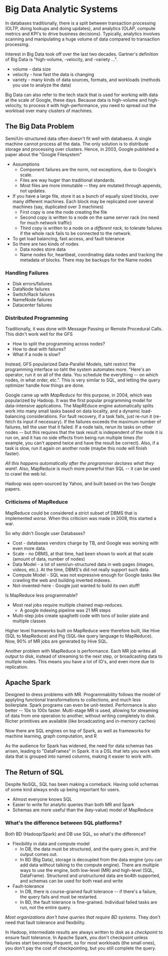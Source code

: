 # Big Data Analytic Systems

In databases traditionally, there is a split between transaction processing (OLTP, doing lookups and doing updates), and analytics (OLAP, compute metrics and KPI's to drive business decisions). Typically, analytics involves scanning and manipulating a huge volume of data compared to transaction processing.

Interest in Big Data took off over the last two decades. Gartner's definition of Big Data is "high-volume, -velocity, and -variety ...". 

* volume - data size
* velocity - how fast the data is changing
* variety - many kinds of data sources, formats, and workloads (methods you use to analyze the data)

Big Data can also refer to the tech stack that is used for working with data at the scale of Google, these days. Because data is high-volume and high-velocity, to process it with high-performance, you need to spread out the workload over many clusters of machines.

## The Big Data Problem

Semi/Un-structured data often doesn't fit well with databaess. A single machine cannot process all the data. The only solution is to distribute storage and processing over clusters. Hence, in 2003, Google published a paper about the "Google Filesystem"

* Assumptions
  * Component failures are the norm, not exceptions, due to Google's scale.
  * Files are way huger than traditional standards.
  * Most files are more immutable -- they are mutated through appends, not updates.
* If you have a large file, store it as a bunch of equally sized blocks, over many different machines. Each block may be replicated over several machines (say, duplicated over 3 machines)
  * First copy is one the node creating the file
  * Second copy is written to a node on the same server rack (no need for much network traffic)
  * Third copy is written to a node on a *different rack*, to tolerate failures if the whole rack fails to be connected to the network.
* To get load balancing, fast access, and fault tolerance
* So there are two kinds of nodes
  * Data nodes store data
  * Name nodes for, heartbeat, coordinating data nodes and tracking the metadata of blocks. There may be backups for the Name nodes

### Handling Failures

* Disk errors/failures
* DataNode failures
* Switch/Rack failures
* NameNode failures
* Datacenter failures

### Distributed Programming

Traditionally, it was done with Message Passing or Remote Procedural Calls. This didn't work well for the GFS

* How to split the programming across nodes?
* How to deal with failures?
* What if a node is slow?

Instead, GFS popularized Data-Parallel Models, taht restrict the programming interface so taht the system automates more. "Here's an operator,  run it on all of the data. You schedule the everything -- on which nodes, in what order, etc.". This is very similar to SQL, and letting the query optimizer handle *how* things are done.

Google came up with *MapReduce* for this purpose, in 2004, which was popularized by Hadoop. It was the first popular programming model for data-intensive applications. The MapREduce engine automatically splits work into many small tasks based on data locality, and a dynamic load-balancing considerations. For fault recovery, if a task fails, just re-run it (re-fetch its input if necessary). If the failures exceeds the maximum number of failures, tell the user that it failed. If a node tails, rerun its tasks on other nodes -- but this requires that the task result is independent of the node it is run on, and it has no side effects from being run multiple times (for example, you can't append twice and have the result be correct). Also, if a task is slow, run it again on another node (maybe this node will finish faster).

*All this happens automatically after the programmer declares what they want!*. Also, MapReduce is much more powerful than SQL -- it can be used to crawl the web lol.

Hadoop was open-sourced by Yahoo, and built based on the two Google papers.

### Criticisms of MapReduce

MapReduce could be considered a strict subset of DBMS that is implemented *worse*. When this criticism was made in 2008, this started a war.

So why didn't Google user Databases?

* Cost - databases vendors charge by TB, and Google was working with even more data.
* Scale - no DBMS, at that time, had been shown to work at that scale (amount of data, number of nodes)
* Data Model - a lot of semi/un-structured data in web pages (images, videos, etc.). At the time, DBMS's did not really support such data.
* Compute Model - SQL was not expressive enough for Google tasks like crawling the web and building inverted indexes.
* Not-invented-here - Google just wanted to build its own stuff!

Is MapReduce less programmable?

* Most real jobs require multiple chained map-reduces.
  * A google indexing pipeline was 21 MR steps
* Multi-step jobs create spaghetti code with tons of boiler plate and multiple classes

Higher level frameworks built on MapReduce were therefore built, like Hive (SQL to MapReduce) and Pig (SQL-like query language to MapReduce). Now, 90% of MR jobs are generated by Hive SQL.

Another problem with MapReduce is performance. Each MR job writes all output to disk, instead of streaming to the next step, or broadcasting data to multiple nodes. This means you have a lot of IO's, and even more due to replication.

## Apache Spark

Designed to dress problems with MR. Programmability follows the model of applyling functional transformations to collections, and much less boilerplate. Spark programs can even be unit-tested. Performance is also better -- 10x to 100x faster. Multi-stage MR is used, allowing for streaming of data from one operation to another, without writing completely to disk. Richer primitives are available (like broadcasting and in-memory caches)

Now there are SQL engines on top of Spark, as well as frameworks for machine learning, graph computation, and R

As the audience for Spark has widened, the need for data schemas has arisen, leading to "DataFrames" in Spark. It is a DSL that lets you work with data that is grouped into named columns, making it easier to work with.

## The Return of SQL

Despite NoSQL, SQL has been making a comeback. Having solid schemas of some kind always ends up being important for users.

* Almost everyone knows SQL
* Easier to write for analytic queries than both MR and Spark
* Schemas are more useful than the (key-value) model of MapReduce


### What's the difference between SQL platforms?

Both BD (Hadoop/Spark) and DB use SQL, so what's the difference?

* Flexibility in data and compute model
  * In DB, the data must be structured, and the query goes in, and the output comes out.
  * In BD (Big Data), storage is decoupled from the data engine (you can add data without talking to the compute engine). There are multiple ways to use the engine, both low-level (MR) and high-level (SQL, DataFrame). Structured and unstructured data are bo4th supported, and schemas can be used for both read and write
* Fault-tolerance
  * In DB, there is course-grained fault tolerance -- if there's a failure, the query fails and must be restarted.
  * In BD, the fault tolerance is fine-grained. Individual failed tasks are run, not the entire query.

*Most organizations don't have queries that require BD systems*. They don't need that fault tolerance and flexibility.

In Hadoop, intermediate results are always written to disk as a *checkpoint* to ensure fault tolerance. In Apache Spark, you don't checkpoint unless failures start becoming frequent, so for most workloads (the small ones), you don't pay the cost of checkpointing, but you still complete the query.



